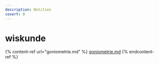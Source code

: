 ```yaml
---
description: Notities
coverY: 0
---
```


# wiskunde

{% content-ref url="goniometrie.md" %}
[goniometrie.md](goniometrie.md)
{% endcontent-ref %}
